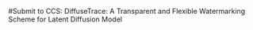 #Submit to CCS: DiffuseTrace: A Transparent and Flexible Watermarking Scheme for Latent Diffusion Model
